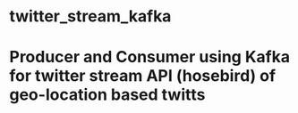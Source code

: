# twitter_stream_kafka
# Producer and Consumer using Kafka for twitter stream API (hosebird) of geo-location based twitts
